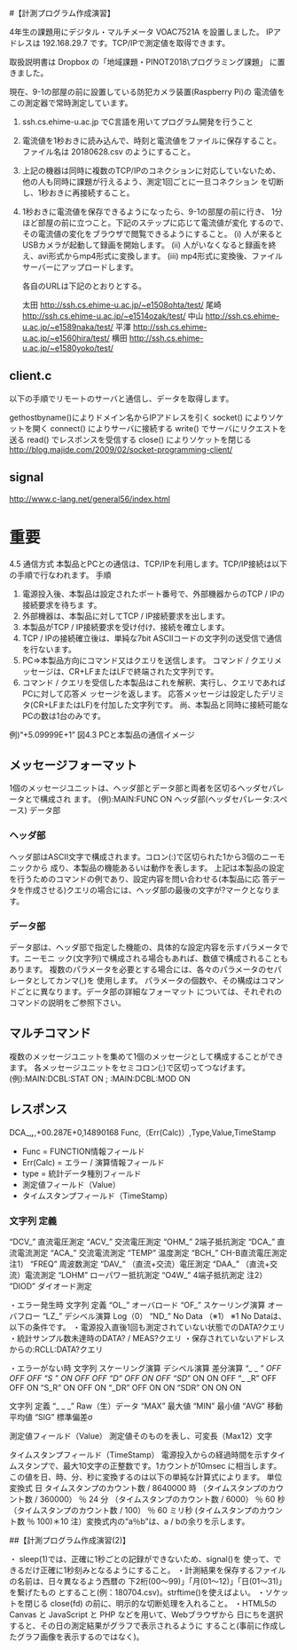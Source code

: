 #【計測プログラム作成演習】

4年生の課題用にデジタル・マルチメータ VOAC7521A を設置しました。
IPアドレスは 192.168.29.7 です。TCP/IPで測定値を取得できます。

取扱説明書は Dropbox の「地域課題・PINOT2018\プログラミング課題」
に置きました。

現在、9-1の部屋の前に設置している防犯カメラ装置(Raspberry Pi)の
電流値をこの測定器で常時測定しています。

1. ssh.cs.ehime-u.ac.jp でC言語を用いてプログラム開発を行うこと
2. 電流値を1秒おきに読み込んで、時刻と電流値をファイルに保存すること。
    ファイル名は 20180628.csv のようにすること。
3. 上記の機器は同時に複数のTCP/IPのコネクションに対応していないため、
    他の人も同時に課題が行えるよう、測定1回ごとに一旦コネクション
    を切断し、1秒おきに再接続すること。
4. 1秒おきに電流値を保存できるようになったら、9-1の部屋の前に行き、
    1分ほど部屋の前に立つこと。下記のステップに応じて電流値が変化
    するので、その電流値の変化をブラウザで閲覧できるようにすること。
    (i) 人が来るとUSBカメラが起動して録画を開始します。
    (ii) 人がいなくなると録画を終え、avi形式からmp4形式に変換します。
    (iii) mp4形式に変換後、ファイルサーバーにアップロードします。

    各自のURLは下記のとおりとする。

    太田 http://ssh.cs.ehime-u.ac.jp/~e1508ohta/test/
    尾崎 http://ssh.cs.ehime-u.ac.jp/~e1514ozak/test/
    中山 http://ssh.cs.ehime-u.ac.jp/~e1589naka/test/
    平澤 http://ssh.cs.ehime-u.ac.jp/~e1560hira/test/
    横田 http://ssh.cs.ehime-u.ac.jp/~e1580yoko/test/




## client.c
以下の手順でリモートのサーバと通信し、データを取得します。

gethostbyname()によりドメイン名からIPアドレスを引く
socket() によりソケットを開く
connect() によりサーバに接続する
write() でサーバにリクエストを送る
read() でレスポンスを受信する
close() によりソケットを閉じる
http://blog.majide.com/2009/02/socket-programming-client/

## signal
http://www.c-lang.net/general56/index.html


# 重要
4.5 通信方式 本製品とPCとの通信は、TCP/IPを利用します。TCP/IP接続は以下の手順で行なわれます。
手順
1. 電源投入後、本製品は設定されたポート番号で、外部機器からのTCP / IPの接続要求を待ちま す。
2. 外部機器は、本製品に対してTCP / IP接続要求を出します。
3. 本製品がTCP / IP接続要求を受け付け、接続を確立します。
4. TCP / IPの接続確立後は、単純な7bit ASCIIコードの文字列の送受信で通信を行ないます。
5. PC=>本製品方向にコマンド又はクエリを送信します。
コマンド / クエリメッセージは、CR+LFまたはLFで終端された文字列です。
6. コマンド / クエリを受信した本製品はこれを解釈、実行し、クエリであればPCに対して応答メ
ッセージを返します。 応答メッセージは設定したデリミタ(CR+LFまたはLF)を付加した文字列です。
尚、本製品と同時に接続可能なPCの数は1台のみです。


  例)“+5.09999E+1” 図4.3 PCと本製品の通信イメージ

## メッセージフォーマット
  1個のメッセージユニットは、ヘッダ部とデータ部と両者を区切るヘッダセパレータとで構成され ます。
(例):MAIN:FUNC ON
ヘッダ部(ヘッダセパレータ:スペース) データ部

### ヘッダ部 
ヘッダ部はASCII文字で構成されます。コロン(:)で区切られた1から3個のニーモニックから 成り、本製品の機能あるいは動作を表します。 上記は本製品の設定を行うためのコマンドの例であり、設定内容を問い合わせる(本製品に応 答データを作成させる)クエリの場合には、ヘッダ部の最後の文字が?マークとなります。

### データ部 
データ部は、ヘッダ部で指定した機能の、具体的な設定内容を示すパラメータです。ニーモニ ック(文字列)で構成される場合もあれば、数値で構成されることもあります。 複数のパラメータを必要とする場合には、各々のパラメータのセパレータとしてカンマ(,)を 使用します。 パラメータの個数や、その構成はコマンドごとに異なります。データ部の詳細なフォーマット については、それぞれのコマンドの説明をご参照下さい。

## マルチコマンド
複数のメッセージユニットを集めて1個のメッセージとして構成することができます。 各メッセージユニットをセミコロン(;)で区切ってつなげます。 (例):MAIN:DCBL:STAT ON ; :MAIN:DCBL:MOD ON




## レスポンス

DCA_,___,___,+00.287E+0,14890168
Func,（Err(Calc)）,Type,Value,TimeStamp

* Func = FUNCTION情報フィールド
* Err(Calc) = エラー / 演算情報フィールド
* type = 統計データ種別フィールド
* 測定値フィールド（Value）
* タイムスタンプフィールド（TimeStamp）


### 文字列 定義
“DCV_” 直流電圧測定
“ACV_” 交流電圧測定
“OHM_” 2端子抵抗測定
“DCA_” 直流電流測定
“ACA_” 交流電流測定
“TEMP” 温度測定
“BCH_” CH-B直流電圧測定 注1）
“FREQ” 周波数測定
“DAV_” （直流+交流）電圧測定
“DAA_” （直流+交流）電流測定
“LOHM” ローパワー抵抗測定
“O4W_” 4端子抵抗測定 注2）
“DIOD” ダイオード測定


・エラー発生時
文字列 定義
“OL_” オーバロード
“OF_” スケーリング演算
オーバフロー
“LZ_” デシベル演算 Log（0）
“ND_” No Data （※1）
※1 No Dataは、以下の条件です。
・電源投入直後1回も測定されていない状態でのDATA?クエリ
・統計サンプル数未達時のDATA? / MEAS?クエリ
・保存されていないアドレスからの:RCLL:DATA?クエリ

・エラーがない時
文字列 スケーリング演算 デシベル演算 差分演算
“_ _ _” OFF OFF OFF
“S_ _” ON OFF OFF
“_D_” OFF ON OFF
“SD_” ON ON OFF
“_ _R” OFF OFF ON
“S_R” ON OFF ON
“_DR” OFF ON ON
“SDR” ON ON ON

文字列 定義
“_ _ _” Raw（生）データ
“MAX” 最大値
“MIN” 最小値
“AVG” 移動平均値
“SIG” 標準偏差σ

測定値フィールド（Value）
測定値そのものを表し、可変長（Max12）文字

タイムスタンプフィールド（TimeStamp）
電源投入からの経過時間を示すタイムスタンプで、最大10文字の正整数です。1カウントが10msec
に相当します。
この値を日、時、分、秒に変換するのは以下の単純な計算式によります。
単位 変換式
日 タイムスタンプのカウント数 / 8640000
時 （タイムスタンプのカウント数 / 360000） ％ 24
分 （タイムスタンプのカウント数 / 6000） ％ 60
秒 （タイムスタンプのカウント数 / 100） ％ 60
ミリ秒 (タイムスタンプのカウント数 ％ 100)＊10
注）変換式内の“a％b”は、a / bの余りを示します。


##【計測プログラム作成演習(2)】

・ sleep(1)では、正確に1秒ごとの記録ができないため、signal()を
    使って、できるだけ正確に1秒刻みとなるようにすること。
・計測結果を保存するファイルの名前は、日々異なるよう西暦の
   下2桁(00～99)」「月(01～12)」「日(01～31)」を繋げたもの
   とすること(例：180704.csv)。strftime()を使えばよい。
・ソケットを閉じる close(fd) の前に、明示的な切断処理を入れること。
・HTML5の Canvas と JavaScript と PHP などを用いて、Webブラウザから
   日にちを選択すると、その日の測定結果がグラフで表示されるように
   すること(事前に作成したグラフ画像を表示するのではなく)。